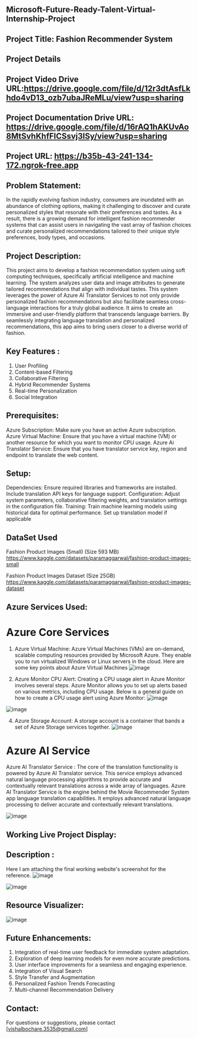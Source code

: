 ## Microsoft-Future-Ready-Talent-Virtual-Internship-Project

## Project Title: Fashion Recommender System

## Project Details

## Project Video Drive URL:https://drive.google.com/file/d/12r3dtAsfLkhdo4vD13_ozb7ubaJReMLu/view?usp=sharing 

## Project Documentation Drive URL: https://drive.google.com/file/d/16rAQ1hAKUvAo8MtSvhKhfFICSsvj3ISy/view?usp=sharing

## Project URL: https://b35b-43-241-134-172.ngrok-free.app


## Problem Statement:
In the rapidly evolving fashion industry, consumers are inundated with an abundance of clothing options, making it challenging to discover and curate personalized styles that resonate with their preferences and tastes. As a result, there is a growing demand for intelligent fashion recommender systems that can assist users in navigating the vast array of fashion choices and curate personalized recommendations tailored to their unique style preferences, body types, and occasions.


## Project Description:
This project aims to develop a fashion recommendation system using soft computing techniques, specifically artificial intelligence and machine learning. The system analyzes user data and image attributes to generate tailored recommendations that align with individual tastes. This system leverages the power of Azure AI Translator Services to not only provide personalized fashion recommendations but also facilitate seamless cross-language interactions for a truly global audience. It aims to create an immersive and user-friendly platform that transcends language barriers. By seamlessly integrating language translation and personalized recommendations, this app aims to bring users closer to a diverse world of fashion.


## Key Features :
1. User Profiling
2. Content-based Filtering
3. Collaborative Filtering
4. Hybrid Recommender Systems
5. Real-time Personalization
6. Social Integration


## Prerequisites:
Azure Subscription: Make sure you have an active Azure subscription.
Azure Virtual Machine: Ensure that you have a virtual machine (VM) or another resource for which you want to monitor CPU usage.
Azure Ai Translator Service: Ensure that you have translator service key, region and endpoint to translate the web content.


## Setup:
Dependencies: Ensure required libraries and frameworks are installed. Include translation API keys for language support.
Configuration: Adjust system parameters, collaborative filtering weights, and translation settings in the configuration file.
Training: Train machine learning models using historical data for optimal performance. Set up translation model if applicable

## DataSet Used
Fashion Product Images (Small) (Size 593 MB) https://www.kaggle.com/datasets/paramaggarwal/fashion-product-images-small

Fashion Product Images Dataset (Size 25GB) https://www.kaggle.com/datasets/paramaggarwal/fashion-product-images-dataset



## Azure Services Used:

# Azure Core Services
1. Azure Virtual Machine:
Azure Virtual Machines (VMs) are on-demand, scalable computing resources provided by Microsoft Azure. They enable you to run virtualized Windows or Linux servers in the cloud. Here are some key points about Azure Virtual Machines
![image](https://github.com/srush2906/Fashion-Recommender-System/assets/115866345/8c6faa47-6d3c-4864-9d92-3c923c7ac932)



2. Azure Monitor CPU Alert:
Creating a CPU usage alert in Azure Monitor involves several steps. Azure Monitor allows you to set up alerts based on various metrics, including CPU usage. Below is a general guide on how to create a CPU usage alert using Azure Monitor:
![image](https://github.com/srush2906/Fashion-Recommender-System/assets/115866345/125ca4ba-0cf5-4f54-87ff-e85cb17ea59c)

![image](https://github.com/srush2906/Fashion-Recommender-System/assets/115866345/fb6ee51b-0b78-4464-bb1e-d9501cb78d77)



4. Azure Storage Account:
A storage account is a container that bands a set of Azure Storage services together.
![image](https://github.com/srush2906/Fashion-Recommender-System/assets/115866345/45c04d8c-9049-4615-ac6b-2f67adc9201d)



# Azure AI Service
Azure AI Translator Service :
The core of the translation functionality is powered by Azure AI Translator service. This service employs advanced natural language processing algorithms to provide accurate and contextually relevant translations across a wide array of languages. Azure AI Translator Service is the engine behind the Movie Recommender System app language translation capabilities. It employs advanced natural language processing to deliver accurate and contextually relevant translations.

![image](https://github.com/srush2906/Fashion-Recommender-System/assets/115866345/d51bce64-16cf-42eb-a30a-5eebbe23b3fa)


## Working Live Project Display:

## Description :
Here I am attaching the final working website's screenshot for the reference.
![image](https://github.com/vishalbochare/FashionRecommenderSystem/assets/135843278/ccee6ce7-c234-43bf-b08f-f927c6eb9a42)

![image](https://github.com/vishalbochare/FashionRecommenderSystem/assets/135843278/8a9d5dc0-683f-47f9-8c38-7cd3b1a50a14)

## Resource Visualizer:
![image](https://github.com/srush2906/Fashion-Recommender-System/assets/115866345/e424f61c-490d-4779-b265-c0132cd9f253)



## Future Enhancements:
1. Integration of real-time user feedback for immediate system adaptation.
2. Exploration of deep learning models for even more accurate predictions.
3. User interface improvements for a seamless and engaging experience.
4. Integration of Visual Search
5. Style Transfer and Augmentation
6. Personalized Fashion Trends Forecasting
7. Multi-channel Recommendation Delivery


## Contact:
For questions or suggestions, please contact [vishalbochare.3535@gmail.com]
